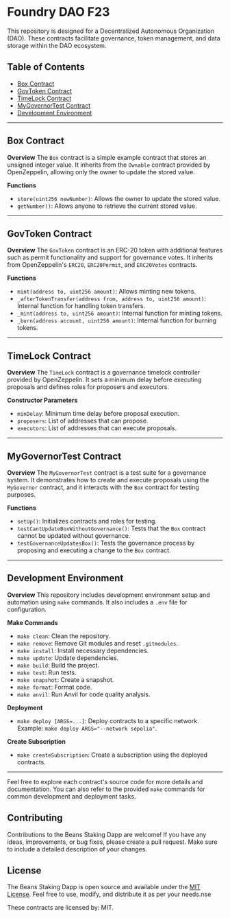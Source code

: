 # Foundry DAO F23

This repository is designed for a Decentralized Autonomous Organization (DAO). These contracts facilitate governance, token management, and data storage within the DAO ecosystem.

## Table of Contents

- [Box Contract](#box-contract)
- [GovToken Contract](#govtoken-contract)
- [TimeLock Contract](#timelock-contract)
- [MyGovernorTest Contract](#mygovernortest-contract)
- [Development Environment](#development-environment)

---

## Box Contract

**Overview**
The `Box` contract is a simple example contract that stores an unsigned integer value. It inherits from the `Ownable` contract provided by OpenZeppelin, allowing only the owner to update the stored value.

**Functions**

- `store(uint256 newNumber)`: Allows the owner to update the stored value.
- `getNumber()`: Allows anyone to retrieve the current stored value.

---

## GovToken Contract

**Overview**
The `GovToken` contract is an ERC-20 token with additional features such as permit functionality and support for governance votes. It inherits from OpenZeppelin's `ERC20`, `ERC20Permit`, and `ERC20Votes` contracts.

**Functions**

- `mint(address to, uint256 amount)`: Allows minting new tokens.
- `_afterTokenTransfer(address from, address to, uint256 amount)`: Internal function for handling token transfers.
- `_mint(address to, uint256 amount)`: Internal function for minting tokens.
- `_burn(address account, uint256 amount)`: Internal function for burning tokens.

---

## TimeLock Contract

**Overview**
The `TimeLock` contract is a governance timelock controller provided by OpenZeppelin. It sets a minimum delay before executing proposals and defines roles for proposers and executors.

**Constructor Parameters**

- `minDelay`: Minimum time delay before proposal execution.
- `proposers`: List of addresses that can propose.
- `executors`: List of addresses that can execute proposals.

---

## MyGovernorTest Contract

**Overview**
The `MyGovernorTest` contract is a test suite for a governance system. It demonstrates how to create and execute proposals using the `MyGovernor` contract, and it interacts with the `Box` contract for testing purposes.

**Functions**

- `setUp()`: Initializes contracts and roles for testing.
- `testCantUpdateBoxWithoutGovernance()`: Tests that the `Box` contract cannot be updated without governance.
- `testGovernanceUpdatesBox()`: Tests the governance process by proposing and executing a change to the `Box` contract.

---

## Development Environment

**Overview**
This repository includes development environment setup and automation using `make` commands. It also includes a `.env` file for configuration.

**Make Commands**

- `make clean`: Clean the repository.
- `make remove`: Remove Git modules and reset `.gitmodules`.
- `make install`: Install necessary dependencies.
- `make update`: Update dependencies.
- `make build`: Build the project.
- `make test`: Run tests.
- `make snapshot`: Create a snapshot.
- `make format`: Format code.
- `make anvil`: Run Anvil for code quality analysis.

**Deployment**

- `make deploy [ARGS=...]`: Deploy contracts to a specific network. Example: `make deploy ARGS="--network sepolia"`.

**Create Subscription**

- `make createSubscription`: Create a subscription using the deployed contracts.

---

Feel free to explore each contract's source code for more details and documentation. You can also refer to the provided `make` commands for common development and deployment tasks.

## Contributing

Contributions to the Beans Staking Dapp are welcome! If you have any ideas, improvements, or bug fixes, please create a pull request. Make sure to include a detailed description of your changes.

## License

The Beans Staking Dapp is open source and available under the [MIT License](LICENSE). Feel free to use, modify, and distribute it as per your needs.nse

These contracts are licensed by: MIT.

